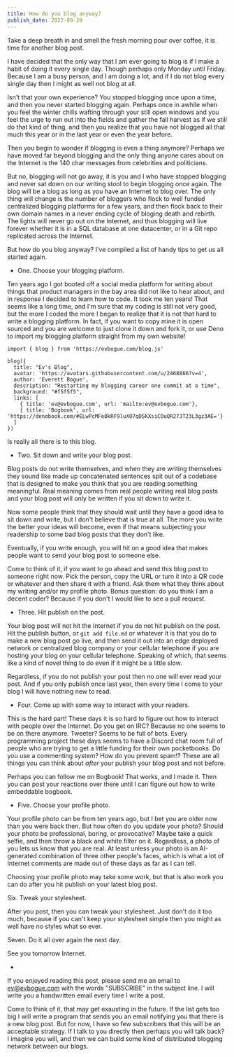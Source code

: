 ```yaml
---
title: How do you blog anyway?
publish_date: 2022-09-20
---
```


Take a deep breath in and smell the fresh morning pour over coffee, it is time for another blog post.

I have decided that the only way that I am ever going to blog is if I make a habit of doing it every single day. Though perhaps only Monday until Friday. Because I am a busy person, and I am doing a lot, and if I do not blog every single day then I might as well not blog at all.

Isn't that your own experience? You stopped blogging once upon a time, and then you never started blogging again. Perhaps once in awhile when you feel the winter chills wafting through your still open windows and you feel the urge to run out into the fields and gather the fall harvest as if we still do that kind of thing, and then you realize that you have not blogged all that much this year or in the last year or even the year before.

Then you begin to wonder if blogging is even a thing anymore? Perhaps we have moved far beyond blogging and the only thing anyone cares about on the Internet is the 140 char messages from celebrities and politicians.

But no, blogging will not go away, it is you and I who have stopped blogging and never sat down on our writing stool to begin blogging once again. The blog will be a blog as long as you have an Internet to blog over. The only thing will change is the number of bloggers who flock to well funded centralized blogging platforms for a few years, and then flock back to their own domain names in a never ending cycle of bloging death and rebirth. The lights will never go out on the Internet, and thus blogging will live forever whether it is in a SQL database at one datacenter, or in a Git repo replicated across the Internet.

But how do you blog anyway? I've compiled a list of handy tips to get us all started again.

+ One. Choose your blogging platform. 

Ten years ago I got booted off a social media platform for writing about things that product managers in the bay area did not like to hear about, and in response I decided to learn how to code. It took me ten years! That seems like a long time, and I'm sure that my coding is still not very good, but the more I coded the more I began to realize that it is not that hard to write a blogging platform. In fact, if you want to copy mine it is open sourced and you are welcome to just clone it down and fork it, or use Deno to import my blogging platform straight from my own website!

```
import { blog } from 'https://evbogue.com/blog.js'

blog({
  title: "Ev's Blog",
  avatar: 'https://avatars.githubusercontent.com/u/2468866?v=4',
  author: 'Everett Bogue',
  description: "Restarting my blogging career one commit at a time",
  background: "#f5f5f5",
  links: [
    { title: 'ev@evbogue.com', url: 'mailto:ev@evbogue.com'},
    { title: 'Bogbook', url: 'https://denobook.com/#ELwPcMFe0kRF9luXO7qDSKXsiCOuQR27JT23L3gz3AE='}
  ]
})
```

Is really all there is to this blog.

+ Two. Sit down and write your blog post. 

Blog posts do not write themselves, and when they are writing themselves they sound like made up concatenated sentences spit out of a codebase that is designed to make you think that you are reading something meaningful. Real meaning comes from real people writing real blog posts and your blog post will only be written if you sit down to write it.

Now some people think that they should wait until they have a good idea to sit down and write, but I don't believe that is true at all. The more you write the better your ideas will become, even if that means subjecting your readership to some bad blog posts that they don't like. 

Eventually, if you write enough, you will hit on a good idea that makes people want to send your blog post to someone else.

Come to think of it, if you want to go ahead and send this blog post to someone right now. Pick the person, copy the URL or turn it into a QR code or whatever and then share it with a friend. Ask them what they think about my writing and/or my profile photo. Bonus question: do you think I am a decent coder? Because if you don't I would like to see a pull request.

+ Three. Hit publish on the post.

Your blog post will not hit the Internet if you do not hit publish on the post. Hit the publish button, or `git add file.md` or whatever it is that you do to make a new blog post go live, and then send it out into an edge deployed network or centralized blog company or your cellular telephone if you are hosting your blog on your cellular telephone. Speaking of which, that seems like a kind of novel thing to do even if it might be a little slow. 

Regardless, if you do not publish your post then no one will ever read your post. And if you only publish once last year, then every time I come to your blog I will have nothing new to read. 

+ Four. Come up with some way to interact with your readers. 

This is the hard part! These days it is so hard to figure out how to interact with people over the Internet. Do you get on IRC? Because no one seems to be on there anymore. Tweeter? Seems to be full of bots. Every programming project these days seems to have a Discord chat room full of people who are trying to get a little funding for their own pocketbooks. Do you use a commenting system? How do you prevent spam!? These are all things you can think about _after_ your publish your blog post and not before.

Perhaps you can follow me on Bogbook! That works, and I made it. Then you can post your reactions over there until I can figure out how to write embeddable bogbook.

+ Five. Choose your profile photo.

Your profile photo can be from ten years ago, but I bet you are older now than you were back then. But how often do you update your photo? Should your photo be professional, boring, or provocative? Maybe take a quick selfie, and then throw a black and white filter on it. Regardless, a photo of you lets us know that you are real. At least unless your photo is an AI-generated combination of three other people's faces, which is what a lot of Internet comments are made out of these days as far as I can tell. 

Choosing your profile photo may take some work, but that is also work you can do after you hit publish on your latest blog post.

Six. Tweak your stylesheet.

After you post, then you can tweak your stylesheet. Just don't do it too much, because if you can't keep your stylesheet simple then you might as well have no styles what so ever.

Seven. Do it all over again the next day.

See you tomorrow Internet.

-

If you enjoyed reading this post, please send me an email to [ev@evbogue.com](mailto:ev@evbogue.com) with the words "SUBSCRIBE" in the subject line. I will write you a handwritten email every time I write a post. 

Come to think of it, that may get exausting in the future. If the list gets too big I will write a program that sends you an email notifying you that there is a new blog post. But for now, I have so few subscribers that this will be an acceptable strategy. If I talk to you directly then perhaps you will talk back? I imagine you will, and then we can build some kind of distributed blogging network between our blogs.
